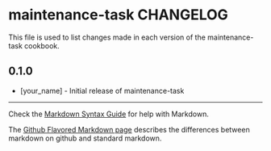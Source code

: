 # maintenance-task CHANGELOG

This file is used to list changes made in each version of the maintenance-task cookbook.

## 0.1.0
- [your_name] - Initial release of maintenance-task

- - -
Check the [Markdown Syntax Guide](http://daringfireball.net/projects/markdown/syntax) for help with Markdown.

The [Github Flavored Markdown page](http://github.github.com/github-flavored-markdown/) describes the differences between markdown on github and standard markdown.
